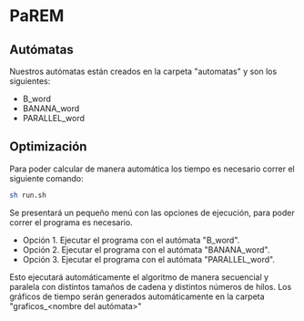 # PaREM

## Autómatas
Nuestros autómatas están creados en la carpeta "automatas" y son los siguientes:
- B_word
- BANANA_word
- PARALLEL_word

## Optimización
Para poder calcular de manera automática los tiempo es necesario correr el siguiente comando:
```zsh
sh run.sh
```
Se presentará un pequeño menú con las opciones de ejecución, para poder correr el programa es necesario.
- Opción 1. Ejecutar el programa con el autómata "B_word".
- Opción 2. Ejecutar el programa con el autómata "BANANA_word".
- Opción 3. Ejecutar el programa con el autómata "PARALLEL_word".

Esto ejecutará automáticamente el algoritmo de manera secuencial y paralela con distintos tamaños de cadena y distintos números de hilos. Los gráficos de tiempo serán generados automáticamente en la carpeta "graficos_<nombre del autómata>"